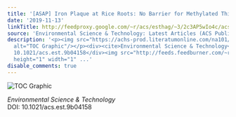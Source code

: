 ```yaml
---
title: '[ASAP] Iron Plaque at Rice Roots: No Barrier for Methylated Thioarsenates'
date: '2019-11-13'
linkTitle: http://feedproxy.google.com/~r/acs/esthag/~3/2c3AP5wIo4c/acs.est.9b04158
source: 'Environmental Science & Technology: Latest Articles (ACS Publications)'
description: '<p><img src="https://achs-prod.literatumonline.com/na101/home/literatum/publisher/achs/journals/content/esthag/0/esthag.ahead-of-print/acs.est.9b04158/20191113/images/medium/es9b04158_0005.gif"
  alt="TOC Graphic"/></p><div><cite>Environmental Science & Technology</cite></div><div>DOI:
  10.1021/acs.est.9b04158</div><img src="http://feeds.feedburner.com/~r/acs/esthag/~4/2c3AP5wIo4c"
  height="1" width="1" ...'
disable_comments: true
---
```

<p><img src="https://achs-prod.literatumonline.com/na101/home/literatum/publisher/achs/journals/content/esthag/0/esthag.ahead-of-print/acs.est.9b04158/20191113/images/medium/es9b04158_0005.gif" alt="TOC Graphic"/></p><div><cite>Environmental Science & Technology</cite></div><div>DOI: 10.1021/acs.est.9b04158</div><img src="http://feeds.feedburner.com/~r/acs/esthag/~4/2c3AP5wIo4c" height="1" width="1" ...
